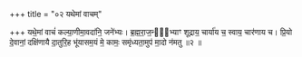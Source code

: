+++
title = "०२ यथेमां वाचम्"

+++
यथे॒मां वाचं॑ कल्या॒णीमा॒वदा॑नि॒ जने॑भ्यः। ब्र॒ह्म॒रा॒ज॒न्या᳖भ्याꣳ शूद्राय॒ चार्या॑य च॒ स्वाय॒ चार॑णाय च। प्रि॒यो दे॒वानां॒ दक्षि॑णायै दा॒तुरि॒ह भू॑यासम॒यं मे॒ कामः॒ समृ॑ध्यता॒मुप॑ मा॒दो न॑मतु ॥२ ॥